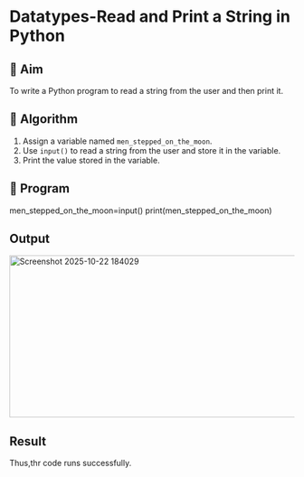 # Datatypes-Read and Print a String in Python

## 🎯 Aim
To write a Python program to read a string from the user and then print it.

## 🧠 Algorithm
1. Assign a variable named `men_stepped_on_the_moon`.
2. Use `input()` to read a string from the user and store it in the variable.
3. Print the value stored in the variable.

## 🧾 Program
men_stepped_on_the_moon=input()
print(men_stepped_on_the_moon)

## Output
<img width="1055" height="287" alt="Screenshot 2025-10-22 184029" src="https://github.com/user-attachments/assets/ea4d0102-914b-4e9f-951c-12faaf1a6d64" />


## Result
Thus,thr code runs successfully.
